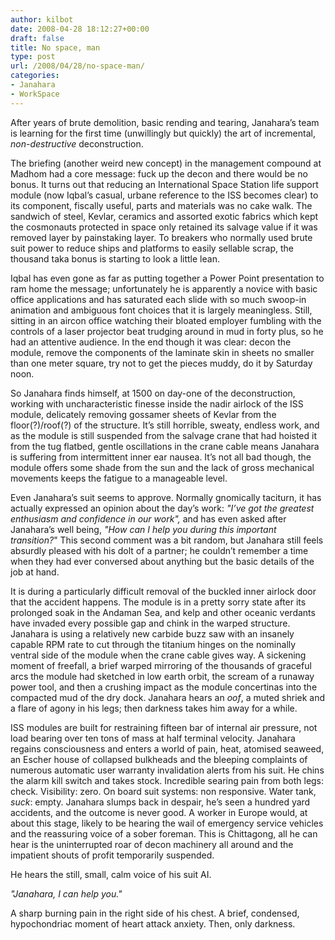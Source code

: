 ```yaml
---
author: kilbot
date: 2008-04-28 18:12:27+00:00
draft: false
title: No space, man
type: post
url: /2008/04/28/no-space-man/
categories:
- Janahara
- WorkSpace
---
```


After years of brute demolition, basic rending and tearing, Janahara’s team is learning for the first time (unwillingly but quickly) the art of incremental, _non-destructive_ deconstruction.

The briefing (another weird new concept) in the management compound at Madhom had a core message: fuck up the decon and there would be no bonus. It turns out that reducing an International Space Station life support module (now Iqbal’s casual, urbane reference to the ISS becomes clear) to its component, fiscally useful, parts and materials was no cake walk. The sandwich of steel, Kevlar, ceramics and assorted exotic fabrics which kept the cosmonauts protected in space only retained its salvage value if it was removed layer by painstaking layer. To breakers who normally used brute suit power to reduce ships and platforms to easily sellable scrap, the thousand taka bonus is starting to look a little lean.  

Iqbal has even gone as far as putting together a Power Point presentation to ram home the message; unfortunately he is apparently a novice with basic office applications and has saturated each slide with so much swoop-in animation and ambiguous font choices that it is largely meaningless. Still, sitting in an aircon office watching their bloated employer fumbling with the controls of a laser projector beat trudging around in mud in forty plus, so he had an attentive audience. In the end though it was clear: decon the module, remove the components of the laminate skin in sheets no smaller than one meter square, try not to get the pieces muddy, do it by Saturday noon.  

So Janahara finds himself, at 1500 on day-one of the deconstruction, working with uncharacteristic finesse inside the nadir airlock of the ISS module, delicately removing gossamer sheets of Kevlar from the floor(?)/roof(?) of the structure. It’s still horrible, sweaty, endless work, and as the module is still suspended from the salvage crane that had hoisted it from the tug flatbed, gentle oscillations in the crane cable means Janahara is suffering from intermittent inner ear nausea. It’s not all bad though, the module offers some shade from the sun and the lack of gross mechanical movements keeps the fatigue to a manageable level.  

Even Janahara’s suit seems to approve. Normally gnomically taciturn, it has actually expressed an opinion about the day’s work: _"I’ve got the greatest enthusiasm and confidence in our work",_ and has even asked after Janahara’s well being, _"How can I help you during this important transition?_" This second comment was a bit random, but Janahara still feels absurdly pleased with his dolt of a partner; he couldn’t remember a time when they had ever conversed about anything but the basic details of the job at hand. 

It is during a particularly difficult removal of the buckled inner airlock door that the accident happens. The module is in a pretty sorry state after its prolonged soak in the Andaman Sea, and kelp and other oceanic verdants have invaded every possible gap and chink in the warped structure. Janahara is using a relatively new carbide buzz saw with an insanely capable RPM rate to cut through the titanium hinges on the nominally ventral side of the module when the crane cable gives way. A sickening moment of freefall, a brief warped mirroring of the thousands of graceful arcs the module had sketched in low earth orbit, the scream of a runaway power tool, and then a crushing impact as the module concertinas into the compacted mud of the dry dock. Janahara hears an _oof_, a muted shriek and a flare of agony in his legs; then darkness takes him away for a while. 

ISS modules are built for restraining fifteen bar of internal air pressure, not load bearing over ten tons of mass at half terminal velocity. Janahara regains consciousness and enters a world of pain, heat, atomised seaweed, an Escher house of collapsed bulkheads and the bleeping complaints of numerous automatic user warranty invalidation alerts from his suit. He chins the alarm kill switch and takes stock. Incredible searing pain from both legs: check. Visibility: zero. On board suit systems: non responsive. Water tank, *suck*: empty. Janahara slumps back in despair, he’s seen a hundred yard accidents, and the outcome is never good. A worker in Europe would, at about this stage, likely to be hearing the wail of emergency service vehicles and the reassuring voice of a sober foreman. This is Chittagong, all he can hear is the uninterrupted roar of decon machinery all around and the impatient shouts of profit temporarily suspended.

He hears the still, small, calm voice of his suit AI. 

_"Janahara, I can help you."_

A sharp burning pain in the right side of his chest. A brief, condensed, hypochondriac moment of heart attack anxiety. Then, only darkness.
